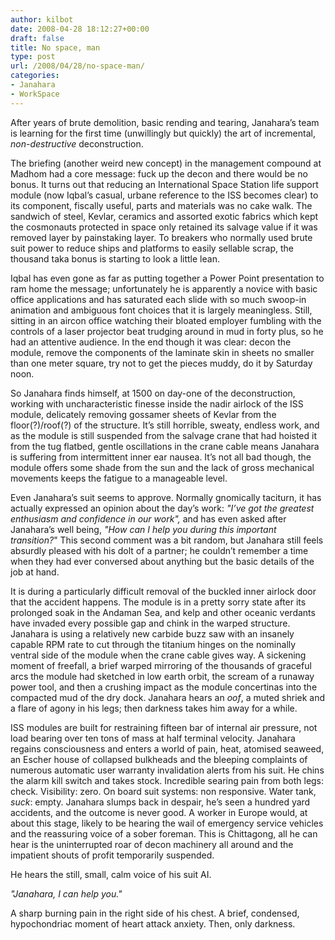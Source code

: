 ```yaml
---
author: kilbot
date: 2008-04-28 18:12:27+00:00
draft: false
title: No space, man
type: post
url: /2008/04/28/no-space-man/
categories:
- Janahara
- WorkSpace
---
```


After years of brute demolition, basic rending and tearing, Janahara’s team is learning for the first time (unwillingly but quickly) the art of incremental, _non-destructive_ deconstruction.

The briefing (another weird new concept) in the management compound at Madhom had a core message: fuck up the decon and there would be no bonus. It turns out that reducing an International Space Station life support module (now Iqbal’s casual, urbane reference to the ISS becomes clear) to its component, fiscally useful, parts and materials was no cake walk. The sandwich of steel, Kevlar, ceramics and assorted exotic fabrics which kept the cosmonauts protected in space only retained its salvage value if it was removed layer by painstaking layer. To breakers who normally used brute suit power to reduce ships and platforms to easily sellable scrap, the thousand taka bonus is starting to look a little lean.  

Iqbal has even gone as far as putting together a Power Point presentation to ram home the message; unfortunately he is apparently a novice with basic office applications and has saturated each slide with so much swoop-in animation and ambiguous font choices that it is largely meaningless. Still, sitting in an aircon office watching their bloated employer fumbling with the controls of a laser projector beat trudging around in mud in forty plus, so he had an attentive audience. In the end though it was clear: decon the module, remove the components of the laminate skin in sheets no smaller than one meter square, try not to get the pieces muddy, do it by Saturday noon.  

So Janahara finds himself, at 1500 on day-one of the deconstruction, working with uncharacteristic finesse inside the nadir airlock of the ISS module, delicately removing gossamer sheets of Kevlar from the floor(?)/roof(?) of the structure. It’s still horrible, sweaty, endless work, and as the module is still suspended from the salvage crane that had hoisted it from the tug flatbed, gentle oscillations in the crane cable means Janahara is suffering from intermittent inner ear nausea. It’s not all bad though, the module offers some shade from the sun and the lack of gross mechanical movements keeps the fatigue to a manageable level.  

Even Janahara’s suit seems to approve. Normally gnomically taciturn, it has actually expressed an opinion about the day’s work: _"I’ve got the greatest enthusiasm and confidence in our work",_ and has even asked after Janahara’s well being, _"How can I help you during this important transition?_" This second comment was a bit random, but Janahara still feels absurdly pleased with his dolt of a partner; he couldn’t remember a time when they had ever conversed about anything but the basic details of the job at hand. 

It is during a particularly difficult removal of the buckled inner airlock door that the accident happens. The module is in a pretty sorry state after its prolonged soak in the Andaman Sea, and kelp and other oceanic verdants have invaded every possible gap and chink in the warped structure. Janahara is using a relatively new carbide buzz saw with an insanely capable RPM rate to cut through the titanium hinges on the nominally ventral side of the module when the crane cable gives way. A sickening moment of freefall, a brief warped mirroring of the thousands of graceful arcs the module had sketched in low earth orbit, the scream of a runaway power tool, and then a crushing impact as the module concertinas into the compacted mud of the dry dock. Janahara hears an _oof_, a muted shriek and a flare of agony in his legs; then darkness takes him away for a while. 

ISS modules are built for restraining fifteen bar of internal air pressure, not load bearing over ten tons of mass at half terminal velocity. Janahara regains consciousness and enters a world of pain, heat, atomised seaweed, an Escher house of collapsed bulkheads and the bleeping complaints of numerous automatic user warranty invalidation alerts from his suit. He chins the alarm kill switch and takes stock. Incredible searing pain from both legs: check. Visibility: zero. On board suit systems: non responsive. Water tank, *suck*: empty. Janahara slumps back in despair, he’s seen a hundred yard accidents, and the outcome is never good. A worker in Europe would, at about this stage, likely to be hearing the wail of emergency service vehicles and the reassuring voice of a sober foreman. This is Chittagong, all he can hear is the uninterrupted roar of decon machinery all around and the impatient shouts of profit temporarily suspended.

He hears the still, small, calm voice of his suit AI. 

_"Janahara, I can help you."_

A sharp burning pain in the right side of his chest. A brief, condensed, hypochondriac moment of heart attack anxiety. Then, only darkness.
